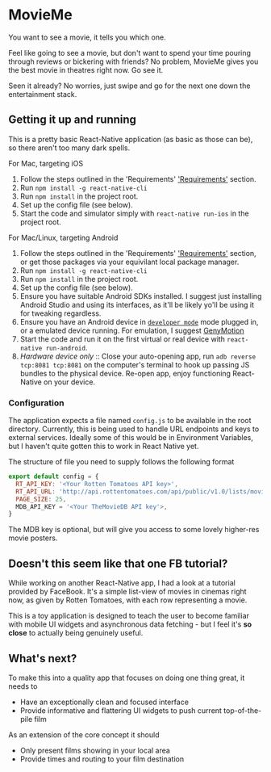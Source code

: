 # MovieMe

You want to see a movie, it tells you which one.

Feel like going to see a movie, but don't want to spend your time pouring through reviews or bickering with friends? No problem, MovieMe gives you the best movie in theatres right now. Go see it.

Seen it already? No worries, just swipe and go for the next one down the entertainment stack.

## Getting it up and running

This is a pretty basic React-Native application (as basic as those can be), so there aren't too many dark spells.

For Mac, targeting iOS

1. Follow the steps outlined in the 'Requirements' ['Requirements'](http://facebook.github.io/react-native/releases/0.21/docs/getting-started.html) section.
2. Run `npm install -g react-native-cli`
4. Run `npm install` in the project root.
5. Set up the config file (see below).
6. Start the code and simulator simply with `react-native run-ios` in the project root.

For Mac/Linux, targeting Android

1. Follow the steps outlined in the 'Requirements' ['Requirements'](http://facebook.github.io/react-native/releases/0.21/docs/getting-started.html) section, or get those packages via your equivilant local package manager.
2. Run `npm install -g react-native-cli`
3. Run `npm install` in the project root.
4. Set up the config file (see below).
5. Ensure you have suitable Android SDKs installed. I suggest just installing Android Studio and using its interfaces, as it'll be likely yo'll be using it for tweaking regardless.
6. Ensure you have an Android device in [`developer mode`](http://developer.android.com/tools/device.html) mode plugged in, or a emulated device running. For emulation, I suggest [GenyMotion](https://www.genymotion.com/)
7. Start the code and run it on the first virtual or real device with `react-native run-android`.
8. _Hardware device only_ :: Close your auto-opening app, run `adb reverse tcp:8081 tcp:8081` on the computer's terminal to hook up passing JS bundles to the physical device. Re-open app, enjoy functioning React-Native on your device.


### Configuration

The application expects a file named `config.js` to be available in the root directory. Currently, this is being used to handle URL endpoints and keys to external services. Ideally some of this would be in Environment Variables, but I haven't quite gotten this to work in React Native yet.

The structure of file you need to supply follows the following format

```javascript
export default config = {
  RT_API_KEY: '<Your Rotten Tomatoes API key>',
  RT_API_URL: 'http://api.rottentomatoes.com/api/public/v1.0/lists/movies/in_theaters.json',
  PAGE_SIZE: 25,
  MDB_API_KEY = '<Your TheMovieDB API key'>,
}

```

The MDB key is optional, but will give you access to some lovely higher-res movie posters.


## Doesn't this seem like that one FB tutorial?

While working on another React-Native app, I had a look at a tutorial provided by FaceBook. It's a simple list-view of movies in cinemas right now, as given by Rotten Tomatoes, with each row representing a movie.

This is a toy application is designed to teach the user to become familiar with mobile UI widgets and asynchronous data fetching - but I feel it's **so close** to actually being genuinely useful.


## What's next?

To make this into a quality app that focuses on doing one thing great, it needs to

+ Have an exceptionally clean and focused interface
+ Provide informative and flattering UI widgets to push current top-of-the-pile film

As an extension of the core concept it should

+ Only present films showing in your local area
+ Provide times and routing to your film destination
